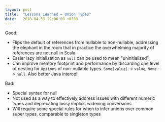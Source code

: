 ```yaml
---
layout: post
title:  "Lessons Learned – Union Types"
date:   2018-04-30 12:00:00 +0200
---
```


Good:
- Flips the default of references from nullable to non-nullable, addressing the
  elephant in the room that in practice the overwhelming majority of references
  are not null in Scala
- Easier lazy initialization as `null` can be used to mean "uninitialized".
- Can improve memory footprint and performance by discarding one level of
  nesting for `Option`s of non-nullable types. `Some(value)` -> `value`,
  `None` -> `null`. Also better Java interop!

Bad:
- Special syntax for null
- Not used as a way to effectively address issues with different numeric types
  and deprecating lossy implicit widening conversions
- Will require some special rules for when to infer unions over common super
  types, comparable to singleton types
